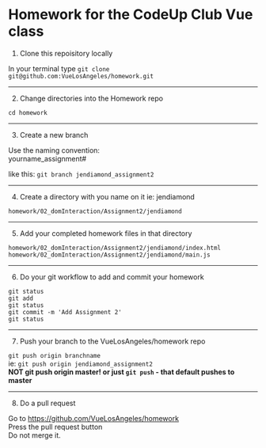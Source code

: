 # Homework for the CodeUp Club Vue class
1. Clone this repoisitory locally

In your terminal type
  `git clone git@github.com:VueLosAngeles/homework.git`

---

2. Change directories into the Homework repo

`cd homework`

---

3. Create a new branch

Use the naming convention:  
yourname_assignment#  

like this:  `git branch jendiamond_assignment2`

---

4. Create a directory with you name on it ie: jendiamond

`homework/02_domInteraction/Assignment2/jendiamond`

---

5. Add your completed homework files in that directory

`homework/02_domInteraction/Assignment2/jendiamond/index.html`
`homework/02_domInteraction/Assignment2/jendiamond/main.js`

---

6. Do your git workflow to add and commit your homework

```
git status
git add
git status
git commit -m 'Add Assignment 2'
git status
```

---

7. Push your branch to the VueLosAngeles/homework repo

`git push origin branchname`  
ie: `git push origin jendiamond_assignment2`  
**NOT git push origin master! or just `git push` - that default pushes to master**  

---

8. Do a pull request

Go to https://github.com/VueLosAngeles/homework  
Press the pull request button  
Do not merge it. 
